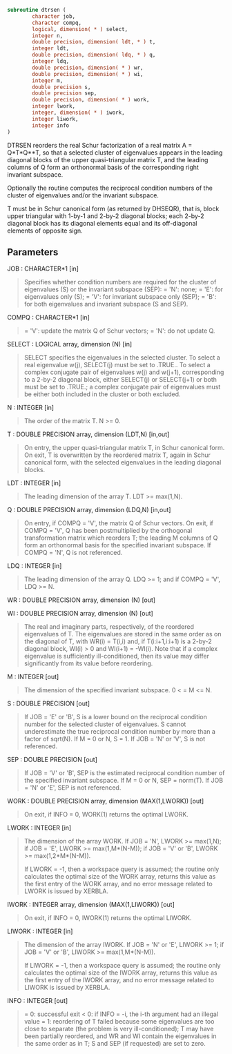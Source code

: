 ```fortran
subroutine dtrsen (
        character job,
        character compq,
        logical, dimension( * ) select,
        integer n,
        double precision, dimension( ldt, * ) t,
        integer ldt,
        double precision, dimension( ldq, * ) q,
        integer ldq,
        double precision, dimension( * ) wr,
        double precision, dimension( * ) wi,
        integer m,
        double precision s,
        double precision sep,
        double precision, dimension( * ) work,
        integer lwork,
        integer, dimension( * ) iwork,
        integer liwork,
        integer info
)
```

DTRSEN reorders the real Schur factorization of a real matrix
A = Q\*T\*Q\*\*T, so that a selected cluster of eigenvalues appears in
the leading diagonal blocks of the upper quasi-triangular matrix T,
and the leading columns of Q form an orthonormal basis of the
corresponding right invariant subspace.

Optionally the routine computes the reciprocal condition numbers of
the cluster of eigenvalues and/or the invariant subspace.

T must be in Schur canonical form (as returned by DHSEQR), that is,
block upper triangular with 1-by-1 and 2-by-2 diagonal blocks; each
2-by-2 diagonal block has its diagonal elements equal and its
off-diagonal elements of opposite sign.

## Parameters
JOB : CHARACTER\*1 [in]
> Specifies whether condition numbers are required for the
> cluster of eigenvalues (S) or the invariant subspace (SEP):
> = 'N': none;
> = 'E': for eigenvalues only (S);
> = 'V': for invariant subspace only (SEP);
> = 'B': for both eigenvalues and invariant subspace (S and
> SEP).

COMPQ : CHARACTER\*1 [in]
> = 'V': update the matrix Q of Schur vectors;
> = 'N': do not update Q.

SELECT : LOGICAL array, dimension (N) [in]
> SELECT specifies the eigenvalues in the selected cluster. To
> select a real eigenvalue w(j), SELECT(j) must be set to
> .TRUE.. To select a complex conjugate pair of eigenvalues
> w(j) and w(j+1), corresponding to a 2-by-2 diagonal block,
> either SELECT(j) or SELECT(j+1) or both must be set to
> .TRUE.; a complex conjugate pair of eigenvalues must be
> either both included in the cluster or both excluded.

N : INTEGER [in]
> The order of the matrix T. N >= 0.

T : DOUBLE PRECISION array, dimension (LDT,N) [in,out]
> On entry, the upper quasi-triangular matrix T, in Schur
> canonical form.
> On exit, T is overwritten by the reordered matrix T, again in
> Schur canonical form, with the selected eigenvalues in the
> leading diagonal blocks.

LDT : INTEGER [in]
> The leading dimension of the array T. LDT >= max(1,N).

Q : DOUBLE PRECISION array, dimension (LDQ,N) [in,out]
> On entry, if COMPQ = 'V', the matrix Q of Schur vectors.
> On exit, if COMPQ = 'V', Q has been postmultiplied by the
> orthogonal transformation matrix which reorders T; the
> leading M columns of Q form an orthonormal basis for the
> specified invariant subspace.
> If COMPQ = 'N', Q is not referenced.

LDQ : INTEGER [in]
> The leading dimension of the array Q.
> LDQ >= 1; and if COMPQ = 'V', LDQ >= N.

WR : DOUBLE PRECISION array, dimension (N) [out]

WI : DOUBLE PRECISION array, dimension (N) [out]
> 
> The real and imaginary parts, respectively, of the reordered
> eigenvalues of T. The eigenvalues are stored in the same
> order as on the diagonal of T, with WR(i) = T(i,i) and, if
> T(i:i+1,i:i+1) is a 2-by-2 diagonal block, WI(i) > 0 and
> WI(i+1) = -WI(i). Note that if a complex eigenvalue is
> sufficiently ill-conditioned, then its value may differ
> significantly from its value before reordering.

M : INTEGER [out]
> The dimension of the specified invariant subspace.
> 0 < = M <= N.

S : DOUBLE PRECISION [out]
> If JOB = 'E' or 'B', S is a lower bound on the reciprocal
> condition number for the selected cluster of eigenvalues.
> S cannot underestimate the true reciprocal condition number
> by more than a factor of sqrt(N). If M = 0 or N, S = 1.
> If JOB = 'N' or 'V', S is not referenced.

SEP : DOUBLE PRECISION [out]
> If JOB = 'V' or 'B', SEP is the estimated reciprocal
> condition number of the specified invariant subspace. If
> M = 0 or N, SEP = norm(T).
> If JOB = 'N' or 'E', SEP is not referenced.

WORK : DOUBLE PRECISION array, dimension (MAX(1,LWORK)) [out]
> On exit, if INFO = 0, WORK(1) returns the optimal LWORK.

LWORK : INTEGER [in]
> The dimension of the array WORK.
> If JOB = 'N', LWORK >= max(1,N);
> if JOB = 'E', LWORK >= max(1,M\*(N-M));
> if JOB = 'V' or 'B', LWORK >= max(1,2\*M\*(N-M)).
> 
> If LWORK = -1, then a workspace query is assumed; the routine
> only calculates the optimal size of the WORK array, returns
> this value as the first entry of the WORK array, and no error
> message related to LWORK is issued by XERBLA.

IWORK : INTEGER array, dimension (MAX(1,LIWORK)) [out]
> On exit, if INFO = 0, IWORK(1) returns the optimal LIWORK.

LIWORK : INTEGER [in]
> The dimension of the array IWORK.
> If JOB = 'N' or 'E', LIWORK >= 1;
> if JOB = 'V' or 'B', LIWORK >= max(1,M\*(N-M)).
> 
> If LIWORK = -1, then a workspace query is assumed; the
> routine only calculates the optimal size of the IWORK array,
> returns this value as the first entry of the IWORK array, and
> no error message related to LIWORK is issued by XERBLA.

INFO : INTEGER [out]
> = 0: successful exit
> < 0: if INFO = -i, the i-th argument had an illegal value
> = 1: reordering of T failed because some eigenvalues are too
> close to separate (the problem is very ill-conditioned);
> T may have been partially reordered, and WR and WI
> contain the eigenvalues in the same order as in T; S and
> SEP (if requested) are set to zero.
